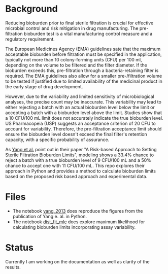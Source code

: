 # Background

Reducing bioburden prior to final sterile filtration is crucial for effective microbial control and risk mitigation in drug manufacturing. The pre-filtration bioburden test is a vital manufacturing control measure and a regulatory requirement. 

The European Medicines Agency (EMA) guidelines sate that the maximum acceptable bioburden before filtration must be specified in the application, typically not more than 10 colony-forming units (CFU) per 100 ml, depending on the volume to be filtered and the filter diameter. If the bioburden exceeds this, pre-filtration through a bacteria-retaining filter is required. The EMA guidelines also allow for a smaller pre-/filtration volume to be tested if justified due to limited availability of the medicinal product in the early stage of drug development.

However, due to the variability and limited sensitivity of microbiological analyses, the precise count may be inaccurate. This variability may lead to either rejecting a batch with an actual bioburden level below the limit or accepting a batch with a bioburden level above the limit. Studies show that a 10 CFU/100 mL limit does not accurately indicate the true bioburden level. US Pharmacopeia (USP) suggests an acceptance criterion of 20 CFU to account for variability. Therefore, the pre-filtration acceptance limit should ensure the bioburden level doesn't exceed the final filter's retention capacity, with a specific probability of assurance.

As [Yang et al.](https://journal.pda.org/content/67/6/601) point out in their paper "A Risk-based Approach to Setting Sterile Filtration Bioburden Limits", modeling shows a 33.4% chance to reject a batch with a true bioburden level of 9 CFU/100 mL and a 50% chance to accept one with 11 CFU/100 mL. This repo explores their approach in Python and provides a method to calculate bioburden limits based on the proposed risk based approach and experimental data.

# Files

- The notebook [yang_2013](yang_2013.ipynb) does reproduce the figures from the publication of Yang e. al. in Python.
- The notebook [dist_fit_mle](dist_fit_mle.ipynb) does explore maximum likelihood for calculating bioburden limits incorporating assay variability.

# Status

Currently I am working on the documentation as well as clarity of the results.